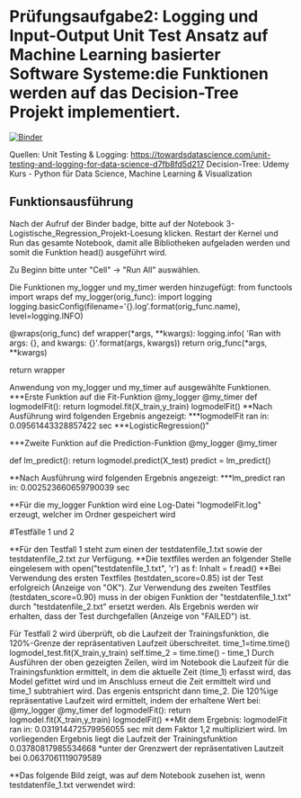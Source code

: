 # Prüfungsaufgabe2: Logging und Input-Output Unit Test Ansatz auf Machine Learning basierter Software Systeme:die Funktionen werden auf das Decision-Tree Projekt implementiert.



[![Binder](https://mybinder.org/badge_logo.svg)](https://mybinder.org/v2/gh/dimoua/Angleichung_Pruefungsaufgabe2.git/HEAD)

Quellen: Unit Testing & Logging: https://towardsdatascience.com/unit-testing-and-logging-for-data-science-d7fb8fd5d217 Decision-Tree: Udemy Kurs - Python für Data Science, Machine Learning & Visualization

## Funktionsausführung
Nach der Aufruf der Binder badge, bitte auf der Notebook 3-Logistische_Regression_Projekt-Loesung klicken. Restart der Kernel und Run das gesamte Notebook, damit alle Bibliotheken aufgeladen werden und somit die Funktion head() ausgeführt wird.

Zu Beginn bitte unter "Cell" -> "Run All" auswählen.

Die Funktionen my_logger und my_timer werden hinzugefügt: from functools import wraps def my_logger(orig_func): import logging logging.basicConfig(filename='{}.log'.format(orig_func.name), level=logging.INFO)

@wraps(orig_func)
def wrapper(*args, **kwargs):
    logging.info(
        'Ran with args: {}, and kwargs: {}'.format(args, kwargs))
    return orig_func(*args, **kwargs)

return wrapper

Anwendung von my_logger und my_timer auf ausgewählte Funktionen. ***Erste Funktion auf die Fit-Funktion @my_logger @my_timer def logmodelFit(): return logmodel.fit(X_train,y_train) logmodelFit() **Nach Ausführung wird folgenden Ergebnis angezeigt: ***logmodelFit ran in: 0.09561443328857422 sec ***LogisticRegression()"

***Zweite Funktion auf die Prediction-Funktion @my_logger @my_timer

def lm_predict(): return logmodel.predict(X_test) predict = lm_predict()

**Nach Ausführung wird folgenden Ergebnis angezeigt: ***lm_predict ran in: 0.002523660659790039 sec

**Für die my_logger Funktion wird eine Log-Datei "logmodelFit.log" erzeugt, welcher im Ordner gespeichert wird

#Testfälle 1 und 2

**Für den Testfall 1 steht zum einen der testdatenfile_1.txt sowie der testdatenfile_2.txt zur Verfügung. **Die textfiles werden an folgender Stelle eingelesem with open("testdatenfile_1.txt", 'r') as f: Inhalt = f.read() **Bei Verwendung des ersten Textfiles (testdaten_score=0.85) ist der Test erfolgreich (Anzeige von "OK"). Zur Verwendung des zweiten Testfiles (testdaten_score=0.90) muss in der obigen Funktion der "testdatenfile_1.txt" durch "testdatenfile_2.txt" ersetzt werden. Als Ergebnis werden wir erhalten, dass der Test durchgefallen (Anzeige von "FAILED") ist.

Für Testfall 2 wird überprüft, ob die Laufzeit der Trainingsfunktion, die 120%-Grenze der repräsentativen Laufzeit überschreitet. time_1=time.time() logmodel_test.fit(X_train,y_train) self.time_2 = time.time() - time_1 Durch Ausführen der oben gezeigten Zeilen, wird im Notebook die Laufzeit für die Trainingsfunktion ermittelt, in dem die aktuelle Zeit (time_1) erfasst wird, das Model gefittet wird und im Anschluss erneut die Zeit ermittelt wird und time_1 subtrahiert wird. Das ergenis entspricht dann time_2. Die 120%ige repräsentative Laufzeit wird ermittelt, indem der erhaltene Wert bei: @my_logger @my_timer def logmodelFit(): return logmodel.fit(X_train,y_train) logmodelFit() **Mit dem Ergebnis: logmodelFit ran in: 0.031914472579956055 sec mit dem Faktor 1,2 multipliziert wird. Im vorliegenden Ergebnis liegt die Laufzeit der Trainingsfunktion 0.03780817985534668 *unter der Grenzwert der repräsentativen Lautzeit bei 0.0637061119079589

**Das folgende Bild zeigt, was auf dem Notebook zusehen ist, wenn testdatenfile_1.txt verwendet wird:

